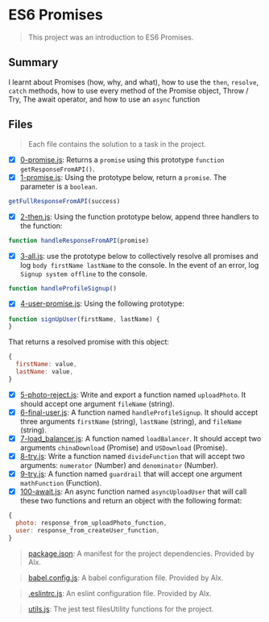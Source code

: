 # ES6 Promises

> This project was an introduction to ES6 Promises.

## Summary

I learnt about Promises (how, why, and what), how to use the `then`, `resolve`, `catch` methods, how to use every method of the Promise object, Throw / Try, The await operator, and how to use an `async` function

## Files

> Each file contains the solution to a task in the project.

- [x] [0-promise.js](https://github.com/Ebube-Ochemba/alx-backend-javascript/blob/main/0x01-ES6_promise/0-promise.js): Returns a `promise` using this prototype `function getResponseFromAPI()`.
- [x] [1-promise.js](https://github.com/Ebube-Ochemba/alx-backend-javascript/blob/main/0x01-ES6_promise/1-promise.js): Using the prototype below, return a `promise`. The parameter is a `boolean`.
```js
getFullResponseFromAPI(success)
```
- [x] [2-then.js](https://github.com/Ebube-Ochemba/alx-backend-javascript/blob/main/0x01-ES6_promise/2-then.js): Using the function prototype below, append three handlers to the function:
```js
function handleResponseFromAPI(promise)
```
- [x] [3-all.js](https://github.com/Ebube-Ochemba/alx-backend-javascript/blob/main/0x01-ES6_promise/3-all.js): use the prototype below to collectively resolve all promises and log `body firstName lastName` to the console. In the event of an error, log `Signup system offline` to the console.
```js
function handleProfileSignup()
```
- [x] [4-user-promise.js](https://github.com/Ebube-Ochemba/alx-backend-javascript/blob/main/0x01-ES6_promise/4-user-promise.js): Using the following prototype:
```js
function signUpUser(firstName, lastName) {
}
```
That returns a resolved promise with this object:
```js
{
  firstName: value,
  lastName: value,
}
```
- [x] [5-photo-reject.js](https://github.com/Ebube-Ochemba/alx-backend-javascript/blob/main/0x01-ES6_promise/5-photo-reject.js): Write and export a function named `uploadPhoto`. It should accept one argument `fileName` (string).
- [x] [6-final-user.js](https://github.com/Ebube-Ochemba/alx-backend-javascript/blob/main/0x01-ES6_promise/6-final-user.js): A function named `handleProfileSignup`.  It should accept three arguments `firstName` (string), `lastName` (string), and `fileName` (string).
- [x] [7-load_balancer.js](https://github.com/Ebube-Ochemba/alx-backend-javascript/blob/main/0x01-ES6_promise/7-load_balancer.js): A function named `loadBalancer`. It should accept two arguments `chinaDownload` (Promise) and `USDownload` (Promise).
- [x] [8-try.js](https://github.com/Ebube-Ochemba/alx-backend-javascript/blob/main/0x01-ES6_promise/8-try.js): Write a function named `divideFunction` that will accept two arguments: `numerator` (Number) and `denominator` (Number).
- [x] [9-try.js](https://github.com/Ebube-Ochemba/alx-backend-javascript/blob/main/0x01-ES6_promise/9-try.js): A function named `guardrail` that will accept one argument `mathFunction` (Function).
- [x] [100-await.js](https://github.com/Ebube-Ochemba/alx-backend-javascript/blob/main/0x01-ES6_promise/100-await.js): An async function named `asyncUploadUser` that will call these two functions and return an object with the following format:
```js
{
  photo: response_from_uploadPhoto_function,
  user: response_from_createUser_function,
}
```

> [package.json](./package.json): A manifest for the project dependencies. Provided by Alx.

> [babel.config.js](./babel.config.js): A babel configuration file. Provided by Alx.

> [.eslintrc.js](./.eslintrc.js): An eslint configuration file. Provided by Alx.

> [utils.js](./utils.js): The jest test filesUtility functions for the project.
